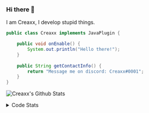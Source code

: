 ### Hi there 👋

I am Creaxx, I develop stupid things. 

```java
public class Creaxx implements JavaPlugin {

    public void onEnable() {
        System.out.println("Hello there!");
    }
    
    public String getContactInfo() {
        return "Message me on discord: Creaxx#0001";
    }
}
```

![Creaxx's Github Stats](https://github-readme-stats.vercel.app/api?username=CreaxxOG&show_icons=true&theme=dark&count_private=true)

<details>
  <summary>Code Stats</summary>

<!--START_SECTION:waka-->
![Code Time](http://img.shields.io/badge/Code%20Time-1%2C376%20hrs%2018%20mins-blue)

![Lines of code](https://img.shields.io/badge/From%20Hello%20World%20I%27ve%20Written-698.5%20thousand%20lines%20of%20code-blue)

**🐱 My GitHub Data** 

> 📦 104.0 kB Used in GitHub's Storage 
 > 
> 🏆 2,041 Contributions in the Year 2023
 > 
> 🚫 Not Opted to Hire
 > 
> 📜 4 Public Repositories 
 > 
> 🔑 3 Private Repositories 
 > 
**I'm a Night 🦉** 

```text
🌞 Morning                310 commits         ██░░░░░░░░░░░░░░░░░░░░░░░   06.88 % 
🌆 Daytime                1916 commits        ███████████░░░░░░░░░░░░░░   42.51 % 
🌃 Evening                2193 commits        ████████████░░░░░░░░░░░░░   48.66 % 
🌙 Night                  88 commits          ░░░░░░░░░░░░░░░░░░░░░░░░░   01.95 % 
```
📅 **I'm Most Productive on Saturday** 

```text
Monday                   569 commits         ███░░░░░░░░░░░░░░░░░░░░░░   12.62 % 
Tuesday                  621 commits         ███░░░░░░░░░░░░░░░░░░░░░░   13.78 % 
Wednesday                642 commits         ████░░░░░░░░░░░░░░░░░░░░░   14.24 % 
Thursday                 673 commits         ████░░░░░░░░░░░░░░░░░░░░░   14.93 % 
Friday                   418 commits         ██░░░░░░░░░░░░░░░░░░░░░░░   09.27 % 
Saturday                 807 commits         ████░░░░░░░░░░░░░░░░░░░░░   17.91 % 
Sunday                   777 commits         ████░░░░░░░░░░░░░░░░░░░░░   17.24 % 
```


📊 **This Week I Spent My Time On** 

```text
💬 Programming Languages: 
Java                     9 hrs 6 mins        ████████████████████░░░░░   80.30 % 
Kotlin                   1 hr 54 mins        ████░░░░░░░░░░░░░░░░░░░░░   16.82 % 
XML                      16 mins             █░░░░░░░░░░░░░░░░░░░░░░░░   02.48 % 
IDEA_MODULE              2 mins              ░░░░░░░░░░░░░░░░░░░░░░░░░   00.35 % 
GitIgnore file           0 secs              ░░░░░░░░░░░░░░░░░░░░░░░░░   00.04 % 

🔥 Editors: 
IntelliJ                 11 hrs 20 mins      █████████████████████████   100.00 % 
```

**I Mostly Code in Java** 

```text
Java                     58 repos            ███████████████████░░░░░░   77.33 % 
Kotlin                   9 repos             ███░░░░░░░░░░░░░░░░░░░░░░   12.00 % 
CSS                      2 repos             █░░░░░░░░░░░░░░░░░░░░░░░░   02.67 % 
JavaScript               2 repos             █░░░░░░░░░░░░░░░░░░░░░░░░   02.67 % 
EJS                      1 repo              ░░░░░░░░░░░░░░░░░░░░░░░░░   01.33 % 
```




 Last Updated on 28/06/2023 18:26:28 UTC
<!--END_SECTION:waka-->
</details>
